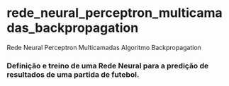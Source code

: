 # rede_neural_perceptron_multicamadas_backpropagation
Rede Neural Perceptron Multicamadas Algoritmo Backpropagation
### Definição e treino de uma Rede Neural para a predição de resultados de uma partida de futebol.
